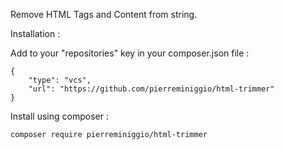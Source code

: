 Remove HTML Tags and Content from string.

Installation :

Add to your "repositories" key in your composer.json file :
```
{
    "type": "vcs",
    "url": "https://github.com/pierreminiggio/html-trimmer"
}
```

Install using composer :
```
composer require pierreminiggio/html-trimmer
```
